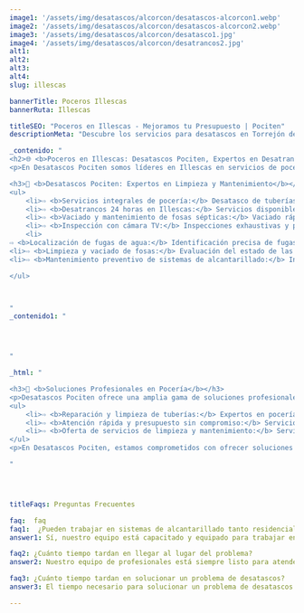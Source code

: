 ```yaml
---
image1: '/assets/img/desatascos/alcorcon/desatascos-alcorcon1.webp'
image2: '/assets/img/desatascos/alcorcon/desatascos-alcorcon2.webp'
image3: '/assets/img/desatascos/alcorcon/desatasco1.jpg'
image4: '/assets/img/desatascos/alcorcon/desatrancos2.jpg'
alt1:
alt2:
alt3:
alt4:
slug: illescas

bannerTitle: Poceros Illescas
bannerRuta: Illescas

titleSEO: "Poceros en Illescas - Mejoramos tu Presupuesto | Pociten"
descriptionMeta: "Descubre los servicios para desatascos en Torrejón de Ardoz que ofrece Desatascos Pociten, fontaneros, obras de pocería, inspección con cámara, limpieza fosas sépticas"

_contenido: "
<h2>🌐 <b>Poceros en Illescas: Desatascos Pociten, Expertos en Desatrancos y Mantenimiento de Fosas Sépticas</b></h2>
<p>En Desatascos Pociten somos líderes en Illescas en servicios de pocería y pocería. Ofrecemos soluciones integrales para desatrancos, mantenimiento de fosas sépticas y alcantarillado. Nuestros expertos utilizan inspección con cámara TV para localizar fugas y realizar limpieza y vaciado de fosas. Disponemos de atención rápida las 24 horas y presupuesto sin compromiso para servicios de limpieza y mantenimiento.</p>

<h3>🚽 <b>Desatascos Pociten: Expertos en Limpieza y Mantenimiento</b></h3>
<ul>
    <li>⇨ <b>Servicios integrales de pocería:</b> Desatasco de tuberías y desagües, limpieza y mantenimiento de fosas sépticas, utilizando tecnología avanzada y equipos especializados.<br></li>
    <li>⇨ <b>Desatrancos 24 horas en Illescas:</b> Servicios disponibles a cualquier hora para atender emergencias de desatrancos.<br></li>
    <li>⇨ <b>Vaciado y mantenimiento de fosas sépticas:</b> Vaciado rápido y eficiente, asegurando el cumplimiento de normativas medioambientales.<br></li>
    <li>⇨ <b>Inspección con cámara TV:</b> Inspecciones exhaustivas y precisas para localizar fugas y otros problemas en sistemas de tuberías.<br></li>
    <li>
⇨ <b>Localización de fugas de agua:</b> Identificación precisa de fugas en las tuberías mediante tecnología avanzada.<br></li>
<li>⇨ <b>Limpieza y vaciado de fosas:</b> Evaluación del estado de las fosas sépticas y realización de limpieza y vaciado cuando sea necesario.<br></li>
<li>⇨ <b>Mantenimiento preventivo de sistemas de alcantarillado:</b> Inspecciones regulares para identificar y prevenir problemas futuros en los sistemas de alcantarillado.<br></li>

</ul>



"
_contenido1: "




"

_html: "

<h3>🔧 <b>Soluciones Profesionales en Pocería</b></h3>
<p>Desatascos Pociten ofrece una amplia gama de soluciones profesionales en pocería para satisfacer todas las necesidades de sus clientes en Illescas:</p>
<ul>
    <li>⇨ <b>Reparación y limpieza de tuberías:</b> Expertos en pocería con amplia experiencia en la reparación y limpieza de tuberías, utilizando técnicas avanzadas y herramientas especializadas.<br></li>
    <li>⇨ <b>Atención rápida y presupuesto sin compromiso:</b> Servicio de atención rápida disponible las 24 horas, con presupuestos detallados y sin compromiso antes de realizar cualquier trabajo.<br></li>
    <li>⇨ <b>Oferta de servicios de limpieza y mantenimiento:</b> Servicios de limpieza y mantenimiento preventivo para garantizar el buen funcionamiento del sistema de pocería, incluyendo limpiezas periódicas e inspecciones con cámara TV.<br></li>
</ul>
<p>En Desatascos Pociten, estamos comprometidos con ofrecer soluciones profesionales en pocería y pocería en Illescas, asegurando calidad y eficiencia en todos nuestros servicios. Si necesitas asistencia con problemas de pocería, no dudes en contactarnos para obtener el mejor servicio en la región.</p>

"




titleFaqs: Preguntas Frecuentes

faq:  faq
faq1:  ¿Pueden trabajar en sistemas de alcantarillado tanto residenciales como comerciales?
answer1: Sí, nuestro equipo está capacitado y equipado para trabajar en sistemas de alcantarillado tanto residenciales como comerciales.

faq2: ¿Cuánto tiempo tardan en llegar al lugar del problema?
answer2: Nuestro equipo de profesionales está siempre listo para atender llamadas de emergencia y, en la mayoría de los casos, llegamos al lugar del problema en menos de una hora.

faq3: ¿Cuánto tiempo tardan en solucionar un problema de desatascos?
answer3: El tiempo necesario para solucionar un problema de desatascos varía según la complejidad y el alcance del problema. Sin embargo, nuestro equipo trabaja de manera eficiente para garantizar que el problema se solucione lo más rápido posible.

---
```

